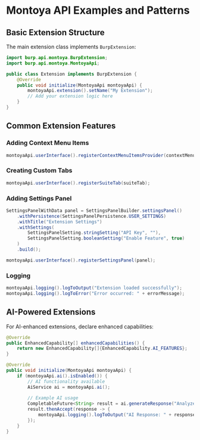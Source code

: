 # Montoya API Examples and Patterns

## Basic Extension Structure

The main extension class implements `BurpExtension`:

```java
import burp.api.montoya.BurpExtension;
import burp.api.montoya.MontoyaApi;

public class Extension implements BurpExtension {
    @Override
    public void initialize(MontoyaApi montoyaApi) {
        montoyaApi.extension().setName("My Extension");
        // Add your extension logic here
    }
}
```

## Common Extension Features

### Adding Context Menu Items
```java
montoyaApi.userInterface().registerContextMenuItemsProvider(contextMenuItemsProvider);
```

### Creating Custom Tabs
```java
montoyaApi.userInterface().registerSuiteTab(suiteTab);
```

### Adding Settings Panel
```java
SettingsPanelWithData panel = SettingsPanelBuilder.settingsPanel()
    .withPersistence(SettingsPanelPersistence.USER_SETTINGS)
    .withTitle("Extension Settings")
    .withSettings(
        SettingsPanelSetting.stringSetting("API Key", ""),
        SettingsPanelSetting.booleanSetting("Enable Feature", true)
    )
    .build();

montoyaApi.userInterface().registerSettingsPanel(panel);
```

### Logging
```java
montoyaApi.logging().logToOutput("Extension loaded successfully");
montoyaApi.logging().logToError("Error occurred: " + errorMessage);
```

## AI-Powered Extensions

For AI-enhanced extensions, declare enhanced capabilities:

```java
@Override
public EnhancedCapability[] enhancedCapabilities() {
    return new EnhancedCapability[]{EnhancedCapability.AI_FEATURES};
}

@Override
public void initialize(MontoyaApi montoyaApi) {
    if (montoyaApi.ai().isEnabled()) {
        // AI functionality available
        AiService ai = montoyaApi.ai();
        
        // Example AI usage
        CompletableFuture<String> result = ai.generateResponse("Analyze this request");
        result.thenAccept(response -> {
            montoyaApi.logging().logToOutput("AI Response: " + response);
        });
    }
}
```